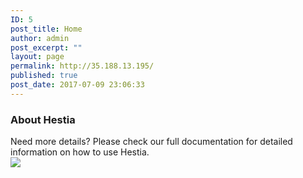 ```yaml
---
ID: 5
post_title: Home
author: admin
post_excerpt: ""
layout: page
permalink: http://35.188.13.195/
published: true
post_date: 2017-07-09 23:06:33
---
```

<div class="col-md-5"><h3>About Hestia</h3>Need more details? Please check our full documentation for detailed information on how to use Hestia.</div><div class="col-md-6 col-md-offset-1"><img class="size-medium alignright" src="http://35.188.13.195/wp-content/themes/hestia/assets/img/about-content.png" /></div>